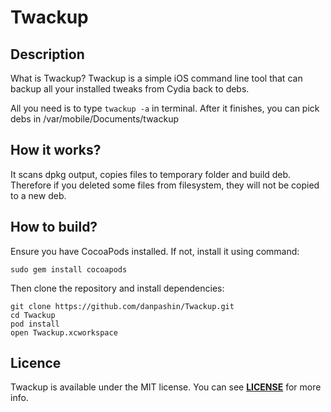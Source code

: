 # Twackup

## Description
What is Twackup? Twackup is a simple iOS command line tool that can backup all your installed tweaks from Cydia back to debs.

All you need is to type `twackup -a` in terminal. After it finishes, you can pick debs in /var/mobile/Documents/twackup

## How it works?

It scans dpkg output, copies files to temporary folder and build deb. Therefore if you deleted some files from filesystem, they will not be copied to a new deb.

## How to build?
Ensure you have CocoaPods installed. If not, install it using command:

`sudo gem install cocoapods`

Then clone the repository and install dependencies:

```
git clone https://github.com/danpashin/Twackup.git
cd Twackup
pod install
open Twackup.xcworkspace
```

## Licence
Twackup is available under the MIT license. You can see [**LICENSE**](./LICENSE) for more info.
